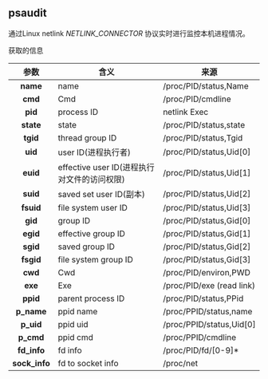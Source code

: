 ## psaudit

通过Linux netlink *NETLINK_CONNECTOR* 协议实时进行监控本机进程情况。


获取的信息

| 参数 | 含义 | 来源|
| :---: | --- |---|
|  **name**   |                    name                     |   /proc/PID/status,Name   |
|   **cmd**   |                     Cmd                     |     /proc/PID/cmdline     |
|   **pid**   |                 process ID                  |       netlink Exec        |
|   **state**   |                  state                      |    /proc/PID/status,state | 
|  **tgid**   |               thread group ID               |   /proc/PID/status,Tgid   |
|   **uid**   |             user ID(进程执行者)             |  /proc/PID/status,Uid[0]  |
|  **euid**   | effective user ID(进程执行对文件的访问权限) |  /proc/PID/status,Uid[1]  |
|  **suid**   |             saved set user ID(副本)             |  /proc/PID/status,Uid[2]  |
|  **fsuid**  |             file system user ID             |  /proc/PID/status,Uid[3]  |
|   **gid**   |                  group ID                   |  /proc/PID/status,Gid[0]  |
|  **egid**   |             effective group ID              |  /proc/PID/status,Gid[1]  |
|  **sgid**   |               saved group ID                |  /proc/PID/status,Gid[2]  |
|  **fsgid**  |            file system group ID             |  /proc/PID/status,Gid[3]  |
|   **cwd**   |                     Cwd                     |   /proc/PID/environ,PWD   |
|   **exe**   |                     Exe                     | /proc/PID/exe (read link) |
|  **ppid**   |              parent process ID              |   /proc/PID/status,PPid   |
| **p_name**  |                  ppid name                  |  /proc/PPID/status,name   |
|  **p_uid**  |                  ppid uid                   | /proc/PPID/status,Uid[0]  |
|  **p_cmd**  |                  ppid cmd                   |    /proc/PPID/cmdline     |
| **fd_info** |                   fd info                   |    /proc/PID/fd/[0-9]*    |
|**sock_info**|               fd to socket info             |          /proc/net        |

